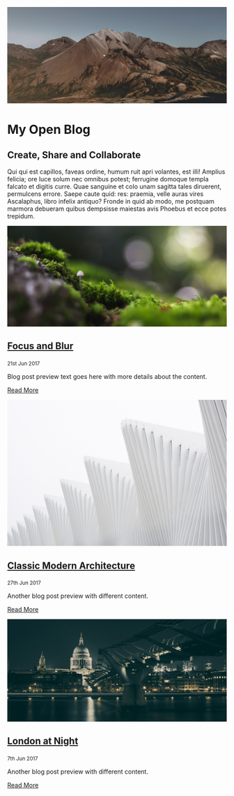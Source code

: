 ![Mountain](images/mountain.jpg ":class=header-tall-image-full-width-header-overlay :no-zoom")

# My Open Blog

## Create, Share and Collaborate

Qui qui est capillos, faveas ordine, humum ruit apri volantes, est illi! Amplius felicia; ore luce solum nec omnibus potest; ferrugine domoque templa falcato et digitis curre. Quae sanguine et colo unam sagitta tales diruerent, permulcens errore. Saepe caute quid: res: praemia, velle auras vires Ascalaphus, libro infelix antiquo? Fronde in quid ab modo, me postquam marmora debueram quibus dempsisse maiestas avis Phoebus et ecce potes trepidum.

<div class="card-list">
  <div class="card">

  [![Blog Post Image](focus-and-blur/unsplash-focus.jpg)](focus-and-blur/item.md)

  ## [Focus and Blur](focus-and-blur/item.md)
  
  <small>21st Jun 2017 </small>

  Blog post preview text goes here with more details about the content.  

  [Read More](focus-and-blur/item.md ":class=navpill")

  </div>
  <div class="card">

  [![Blog Post Image](classic-modern-architecture/unsplash-luca-bravo.jpg)](classic-modern-architecture/item.md)

  ## [Classic Modern Architecture](classic-modern-architecture/item.md)

  <small>27th Jun 2017 </small>

  Another blog post preview with different content.  

  [Read More](classic-modern-architecture/item.md ":class=navpill")
    
  </div>
    <div class="card">

  [![Blog Post Image](london-at-night/unsplash-london-night.jpg)](london-at-night/item.md)

  ## [London at Night](london-at-night/item.md)

  <small>7th Jun 2017</small>

  Another blog post preview with different content.  

  [Read More](london-at-night/item.md ":class=navpill")
    
  </div>
</div>
